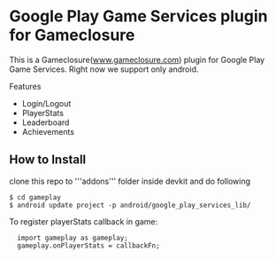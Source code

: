 Google Play Game Services plugin for Gameclosure
=============

This is a Gameclosure(www.gameclosure.com) plugin for Google Play Game Services.
Right now we support only android.

Features
  * Login/Logout
  * PlayerStats
  * Leaderboard
  * Achievements

How to Install
-------------
clone this repo to '''addons''' folder inside devkit and do following
```
$ cd gameplay
$ android update project -p android/google_play_services_lib/
```

To register playerStats callback in game:
```
  import gameplay as gameplay;
  gameplay.onPlayerStats = callbackFn;
```
